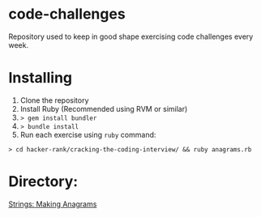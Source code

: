 # code-challenges
Repository used to keep in good shape exercising code challenges every week.

# Installing

1. Clone the repository
2. Install Ruby (Recommended using RVM or similar)
3. `> gem install bundler`
4. `> bundle install`
5. Run each exercise using `ruby` command: 

`> cd hacker-rank/cracking-the-coding-interview/ && ruby anagrams.rb`


# Directory:
[Strings: Making Anagrams](https://github.com/jgonzalezd/code-challenges/blob/master/hacker-rank/cracking-the-coding-interview/anagrams.rb)
